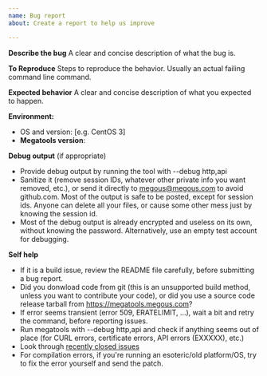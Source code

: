 ```yaml
---
name: Bug report
about: Create a report to help us improve

---
```


**Describe the bug**
A clear and concise description of what the bug is.

**To Reproduce**
Steps to reproduce the behavior. Usually an actual failing command line command.

**Expected behavior**
A clear and concise description of what you expected to happen.

**Environment:**
 - OS and version: [e.g. CentOS 3]
 - **Megatools version**:

**Debug output** (if appropriate)
 - Provide debug output by running the tool with --debug http,api
 - Sanitize it (remove session IDs, whatever other private info you want removed, etc.), or send it directly to megous@megous.com to avoid github.com. Most of the output is safe to be posted, except for session ids. Anyone can delete all your files, or cause some other mess just by knowing the session id.
 - Most of the debug output is already encrypted and useless on its own, without knowing the password. Alternatively, use an empty test account for debugging.

**Self help**
 - If it is a build issue, review the README file carefully, before submitting a bug report.
 - Did you donwload code from git (this is an unsupported build method, unless you want to contribute your code), or did you use a source code release tarball from https://megatools.megous.com?
 - If error seems transient (error 509, ERATELIMIT, ...), wait a bit and retry the command, before reporting issues.
 - Run megatools with --debug http,api and check if anything seems out of place (for CURL errors, certificate errors, API errors (EXXXXX), etc.)
 - Look through [recently closed issues](https://github.com/megous/megatools/issues?q=is%3Aissue+is%3Aclosed)
 - For compilation errors, if you're running an esoteric/old platform/OS, try to fix the error yourself and send the patch.
